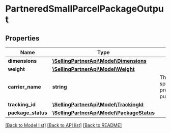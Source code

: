 # PartneredSmallParcelPackageOutput

## Properties
Name | Type | Description | Notes
------------ | ------------- | ------------- | -------------
**dimensions** | [**\SellingPartnerApi\Model\Dimensions**](Dimensions.md) |  | 
**weight** | [**\SellingPartnerApi\Model\Weight**](Weight.md) |  | 
**carrier_name** | **string** | The carrier specified with a previous call to putTransportDetails. | 
**tracking_id** | [**\SellingPartnerApi\Model\TrackingId**](TrackingId.md) |  | 
**package_status** | [**\SellingPartnerApi\Model\PackageStatus**](PackageStatus.md) |  | 

[[Back to Model list]](../README.md#documentation-for-models) [[Back to API list]](../README.md#documentation-for-api-endpoints) [[Back to README]](../README.md)


